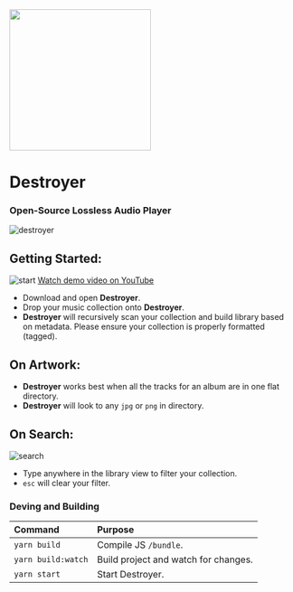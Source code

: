 <img src='https://www.dropbox.com/s/alcqju8k9lkr3b9/destroyer-logo.png?raw=1' width='250px'/>

# Destroyer

### Open-Source Lossless Audio Player

![destroyer](https://www.dropbox.com/s/1yhcbcw2if0cwhp/destroyer.jpg?raw=1)


## Getting Started:

![start](https://www.dropbox.com/s/ddtbw9jt640zand/start.gif?raw=1)
[Watch demo video on YouTube](https://www.youtube.com/watch?v=mJwW7uwNY4s)

* Download and open **Destroyer**.
* Drop your music collection onto **Destroyer**.
* **Destroyer** will recursively scan your collection and build library based on metadata. Please ensure your collection is properly formatted (tagged).

## On Artwork:

* **Destroyer** works best when all the tracks for an album are in one flat directory.
* **Destroyer** will look to any `jpg` or `png` in directory.

## On Search:

![search](https://www.dropbox.com/s/qh218t53t38ahvq/search.gif?raw=1)

* Type anywhere in the library view to filter your collection.
* `esc` will clear your filter.

### Deving and Building

| Command            | Purpose                              |
| :----------------- | :----------------------------------- |
| `yarn build`       | Compile JS `/bundle`.                |
| `yarn build:watch` | Build project and watch for changes. |
| `yarn start`       | Start Destroyer.                     |
